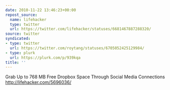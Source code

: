 ```yaml
---
date: 2010-11-22 13:46:23+00:00
repost_source:
  name: lifehacker
  type: twitter
  url: https://twitter.com/lifehacker/statuses/6681467887288320/
source: twitter
syndicated:
- type: twitter
  url: https://twitter.com/roytang/statuses/6705052425129984/
- type: plurk
  url: https://plurk.com/p/939kqa
title: ''
---
```


Grab Up to 768 MB Free Dropbox Space Through Social Media Connections http://lifehacker.com/5696036/